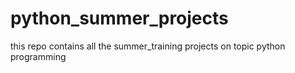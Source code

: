 # python_summer_projects
this repo contains all the summer_training projects on topic python programming
